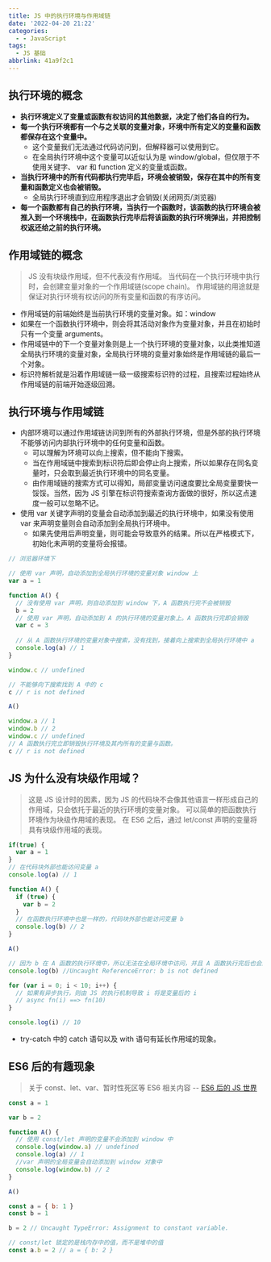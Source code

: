 ```yaml
---
title: JS 中的执行环境与作用域链
date: '2022-04-20 21:22'
categories:
  - - JavaScript
tags:
  - JS 基础
abbrlink: 41a9f2c1
---
```


## 执行环境的概念
- **执行环境定义了变量或函数有权访问的其他数据，决定了他们各自的行为。**
- **每一个执行环境都有一个与之关联的变量对象，环境中所有定义的变量和函数都保存在这个变量中。**
   - 这个变量我们无法通过代码访问到，但解释器可以使用到它。
   - 在全局执行环境中这个变量可以近似认为是 window/global，但仅限于不使用关键字、 var 和 function 定义的变量或函数。
- **当执行环境中的所有代码都执行完毕后，环境会被销毁，保存在其中的所有变量和函数定义也会被销毁。**
   - 全局执行环境直到应用程序退出才会销毁(关闭网页/浏览器)
- **每一个函数都有自己的执行环境，当执行一个函数时，该函数的执行环境会被推入到一个环境栈中，在函数执行完毕后将该函数的执行环境弹出，并把控制权返还给之前的执行环境。**
## 作用域链的概念
> JS 没有块级作用域，但不代表没有作用域。
> 当代码在一个执行环境中执行时，会创建变量对象的一个作用域链(scope chain)。
> 作用域链的用途就是保证对执行环境有权访问的所有变量和函数的有序访问。

- 作用域链的前端始终是当前执行环境的变量对象。如：window
- 如果在一个函数执行环境中，则会将其活动对象作为变量对象，并且在初始时只有一个变量 arguments。
- 作用域链中的下一个变量对象则是上一个执行环境的变量对象，以此类推知道全局执行环境的变量对象，全局执行环境的变量对象始终是作用域链的最后一个对象。
- 标识符解析就是沿着作用域链一级一级搜索标识符的过程，且搜索过程始终从作用域链的前端开始逐级回溯。
## 执行环境与作用域链

- 内部环境可以通过作用域链访问到所有的外部执行环境，但是外部的执行环境不能够访问内部执行环境中的任何变量和函数。
   - 可以理解为环境可以向上搜索，但不能向下搜索。
   - 当在作用域链中搜索到标识符后即会停止向上搜索，所以如果存在同名变量时，只会取到最近执行环境中的同名变量。
   - 由作用域链的搜索方式可以得知，局部变量访问速度要比全局变量要快一馁馁。当然，因为 JS 引擎在标识符搜索查询方面做的很好，所以这点速度一般可以忽略不记。
- 使用 var 关键字声明的变量会自动添加到最近的执行环境中，如果没有使用 var 来声明变量则会自动添加到全局执行环境中。
   - 如果先使用后声明变量，则可能会导致意外的结果。所以在严格模式下，初始化未声明的变量将会报错。
```javascript
// 浏览器环境下

// 使用 var 声明，自动添加到全局执行环境的变量对象 window 上
var a = 1

function A() {
  // 没有使用 var 声明，则自动添加到 window 下，A 函数执行完不会被销毁
  b = 2
  // 使用 var 声明，自动添加到 A 的执行环境的变量对象上。A 函数执行完即会销毁
  var c = 3
  
  // 从 A 函数执行环境的变量对象中搜索，没有找到，接着向上搜索到全局执行环境中 a 
  console.log(a) // 1
}

window.c // undefined

// 不能够向下搜索找到 A 中的 c
c // r is not defined

A()

window.a // 1
window.b // 2
window.c // undefined
// A 函数执行完立即销毁执行环境及其内所有的变量与函数。
c // r is not defined

```
## JS 为什么没有块级作用域？
> 这是 JS 设计时的因素，因为 JS 的代码块不会像其他语言一样形成自己的作用域，只会依托于最近的执行环境的变量对象。
> 可以简单的把函数执行环境作为块级作用域的表现。
> 在 ES6 之后，通过 let/const 声明的变量将具有块级作用域的表现。

```javascript
if(true) {
  var a = 1
}
// 在代码块外部也能访问变量 a
console.log(a) // 1

function A() {
  if (true) {
    var b = 2
  }
  // 在函数执行环境中也是一样的，代码块外部也能访问变量 b
  console.log(b) // 2
}

A()

// 因为 b 在 A 函数的执行环境中，所以无法在全局环境中访问，并且 A 函数执行完后也会进行销毁
console.log(b) //Uncaught ReferenceError: b is not defined

for (var i = 0; i < 10; i++) {
  // 如果有异步执行，则由 JS 的执行机制导致 i 将是变量后的 i
  // async fn(i) ==> fn(10)
}

console.log(i) // 10
```

- try-catch 中的 catch 语句以及 with 语句有延长作用域的现象。
## ES6 后的有趣现象
> 关于 const、let、var、暂时性死区等 ES6 相关内容 -- [ES6 后的 JS 世界](https://www.yuque.com/visionking/sxnyaw/eckzta)

```javascript
const a = 1

var b = 2

function A() {
  // 使用 const/let 声明的变量不会添加到 window 中
  console.log(window.a) // undefined
  console.log(a) // 1
  //var 声明的全局变量会自动添加到 window 对象中
  console.log(window.b) // 2
}

A()
```
```javascript
const a = { b: 1 }
const b = 1

b = 2 // Uncaught TypeError: Assignment to constant variable.

// const/let 锁定的是栈内存中的值，而不是堆中的值
const a.b = 2 // a = { b: 2 }


```
